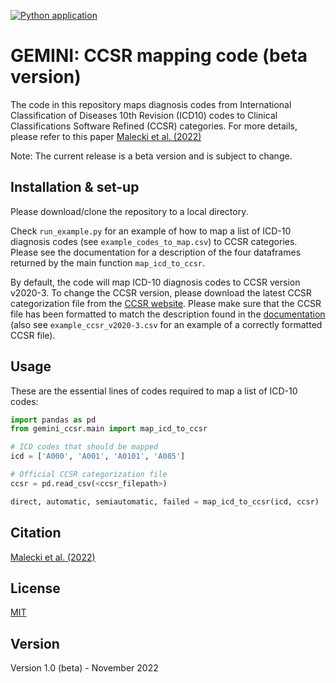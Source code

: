 [![Python application](https://github.com/GEMINI-Medicine/gemini-ccsr/actions/workflows/python-app.yml/badge.svg)](https://github.com/GEMINI-Medicine/gemini-ccsr/actions/workflows/python-app.yml)

# GEMINI: CCSR mapping code (beta version)

The code in this repository maps diagnosis codes from International Classification of Diseases 10th Revision (ICD10) codes to Clinical Classifications Software Refined (CCSR) categories. For more details, please refer to this paper [Malecki et al. (2022)](LINK)

Note: The current release is a beta version and is subject to change. 

## Installation & set-up

Please download/clone the repository to a local directory. 

Check `run_example.py` for an example of how to map a list of ICD-10 diagnosis codes (see `example_codes_to_map.csv`) to CCSR categories. Please see the documentation for a description of the four dataframes returned by the main function `map_icd_to_ccsr`.  

By default, the code will map ICD-10 diagnosis codes to CCSR version v2020-3. To change the CCSR version, please download the latest CCSR categorization file from the [CCSR website](https://www.hcup-us.ahrq.gov/toolssoftware/ccsr/dxccsr.jsp). Please make sure that the CCSR file has been formatted to match the description found in the [documentation](https://github.com/GEMINI-Medicine/gemini-ccsr/blob/master/docs/build/html/index.html) (also see `example_ccsr_v2020-3.csv` for an example of a correctly formatted CCSR file). 

## Usage

These are the essential lines of codes required to map a list of ICD-10 codes:

```python
import pandas as pd
from gemini_ccsr.main import map_icd_to_ccsr

# ICD codes that should be mapped
icd = ['A000', 'A001', 'A0101', 'A085']

# Official CCSR categorization file
ccsr = pd.read_csv(<ccsr_filepath>)

direct, automatic, semiautomatic, failed = map_icd_to_ccsr(icd, ccsr)
```

## Citation

[Malecki et al. (2022)](LINK)

## License
[MIT](https://choosealicense.com/licenses/mit/)

## Version
Version 1.0 (beta) - November 2022

